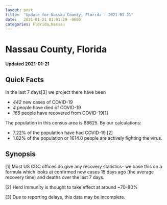 ```yaml
---
layout: post
title:  "Update for Nassau County, Florida - 2021-01-21"
date:   2021-01-21 01:01:29 -0600
categories: Florida,Nassau
---
```


# Nassau County, Florida
#### Updated 2021-01-21

## Quick Facts

In the last 7 days[3] we project there have been
- *442* new cases of COVID-19
- *4* people have died of COVID-19
- *165* people have recovered from COVID-19[1]

The population in this census area is 88625. By our calculations:
- 7.22% of the population have had COVID-19.[2]
- 1.82% of the population or 1614.0 people are actively fighting the virus.

## Synopsis




[1] Most US CDC offices do give any recovery statistics- we base this on a formula which looks at confirmed new cases
15 days ago (the average recovery time) and deaths over the last 7 days.

[2] Herd Immunity is thought to take effect at around ~70-80%

[3] Due to reporting delays, this data may be incomplete.
 
    